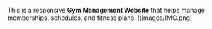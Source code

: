 This is a responsive **Gym Management Website** that helps manage memberships, schedules, and fitness plans.
!(images/IMG.png)
